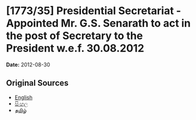# [1773/35] Presidential Secretariat - Appointed Mr. G.S. Senarath to act in the post of Secretary to the President w.e.f. 30.08.2012

**Date:** 2012-08-30

## Original Sources

- [English](https://documents.gov.lk/view/extra-gazettes/2012/8/1773-35_E.pdf)
- [සිංහල](https://documents.gov.lk/view/extra-gazettes/2012/8/1773-35_S.pdf)
- [தமிழ்](https://documents.gov.lk/view/extra-gazettes/2012/8/1773-35_T.pdf)
